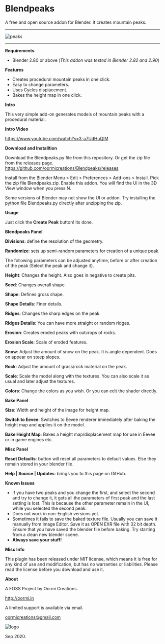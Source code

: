 # Blendpeaks
A free and open source addon for Blender. It creates mountain peaks.

---

![peaks](peaks.jpg)

---

**Requirements**

* Blender 2.80 or above (_This addon was tested in Blender 2.82 and 2.90_)

**Features**

* Creates procedural mountain peaks in one click.
* Easy to change parameters.
* Uses Cycles displacement.
* Bakes the height map in one click.

**Intro**

This very simple add-on generates models of mountain peaks with a procedural material. 


**Intro Video**

https://www.youtube.com/watch?v=3-a7UdHuQIM


**Download and Installtion**

Download the Blendpeaks.py file from this repository. Or get the zip file from the releases page.
https://github.com/oormicreations/Blendpeaks/releases

Install from the Blender Menu > Edit > Preferences > Add-ons > Install. Pick the zip file Blendpeaks.zip. Enable this addon.
You will find the UI in the 3D View window when you press N.

Some versions of Blender may not show the UI or addon. Try installing the python file Blendpeaks.py directly after unzipping the zip.


**Usage**

Just click the **Create Peak** button!
Its done.

**Blendpeaks Panel**

**Divisions**: define the resolution of the geometry.

**Randomize**: sets up semi-random parameters for creation of a unique peak.

The following parameters can be adjusted anytime, before or after creation of the peak (Select the peak and change it).

**Height**: Changes the height. Also goes in negative to create pits.

**Seed**: Changes overall shape.

**Shape**: Defines gross shape.

**Shape Details**: Finer details.

**Ridges**: Changes the sharp edges on the peak.

**Ridges Details**: You can have more straight or random ridges.

**Erosion**: Creates eroded peaks with outcrops of rocks.

**Erosion Scale**: Scale of eroded features.

**Snow**: Adjust the amount of snow on the peak. It is angle dependent. Does on appear on steep slopes.

**Rock**: Adjust the amount of grass/rock material on the peak.

**Scale**: Scale the model along with the textures. You can also scale it as usual and later adjust the textures.

**Colors**: Change the colors as you wish. Or you can edit the shader directly.

**Bake Panel**

**Size**: Width and height of the image for height map.

**Switch to Eevee**: Switches to Eevee renderer immediately after baking the height map and applies it on the model.

**Bake Height Map**: Bakes a height map/displacement map for use in Eevee or in game engines etc.

**Misc Panel**

**Reset Defaults**: button will reset all parameters to default values. Else they remain stored in your blender file.

**Help | Source | Updates**: brings you to this page on GitHub.


**Known Issues**

* If you have two peaks and you change the first, and select the second and try to change it, it gets all the parameters of first peak and the last setting is lost. This is because the other parameter remain in the UI, while you selected the second peak.
* Does not work in non-English versions yet.
* Sometimes it fails to save the baked texture file. Usually you can save it manually from Image Editor. Save it as OPEN EXR file with 32 bit depth. Ensure that you have saved the blender file before baking. Try starting from a clean new blender scene.
* **Always save your stuff!**


**Misc Info**

This plugin has been released under MIT license, which means it is free for any kind of use and modification, but has no warranties or liabilities. Please read the license before you download and use it. 

**About**

A FOSS Project by Oormi Creations.

http://oormi.in

A limited support is available via email.

oormicreations@gmail.com


![logo](logo.png)

Sep 2020.









